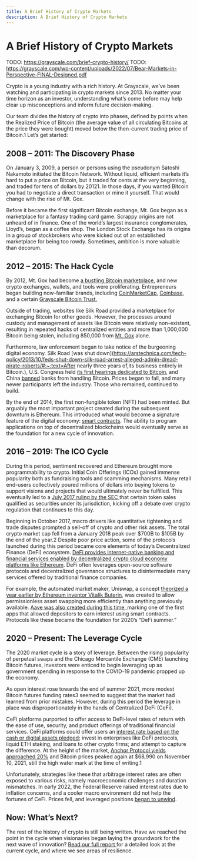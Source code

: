 ```yaml
---
title: A Brief History of Crypto Markets
description: A Brief History of Crypto Markets
---
```


# A Brief History of Crypto Markets

TODO: https://grayscale.com/brief-crypto-history/
TODO: https://grayscale.com/wp-content/uploads/2022/07/Bear-Markets-in-Perspective-FINAL-Designed.pdf

Crypto is a young industry with a rich history. At Grayscale, we’ve been watching and participating in crypto markets since 2013. No matter your time horizon as an investor, understanding what’s come before may help clear up misconceptions and inform future decision-making.

Our team divides the history of crypto into phases, defined by points when the Realized Price of Bitcoin (the average value of all circulating Bitcoins at the price they were bought) moved below the then-current trading price of Bitcoin.1 Let’s get started:

## **2008 – 2011:** The Discovery Phase

On January 3, 2009, a person or persons using the pseudonym Satoshi Nakamoto initiated the Bitcoin Network. Without liquid, efficient markets it’s hard to put a price on Bitcoin, but it traded for cents at the very beginning, and traded for tens of dollars by 20121. In those days, if you wanted Bitcoin you had to negotiate a direct transaction or mine it yourself. That would change with the rise of Mt. Gox. 

 

Before it became the first significant Bitcoin exchange, Mt. Gox began as a marketplace for a fantasy trading card game. Scrappy origins are not unheard of in finance. One of the world’s largest insurance conglomerates, Lloyd’s, began as a coffee shop. The London Stock Exchange has its origins in a group of stockbrokers who were kicked out of an established marketplace for being too rowdy. Sometimes, ambition is more valuable than decorum.

## **2012 – 2015:** The Hack Cycle

By 2012, Mt. Gox had become [a bustling Bitcoin marketplace](https://buybitcoinworldwide.com/mt-gox-hack/), and new crypto exchanges, wallets, and tools were proliferating. Entrepreneurs began building now-familiar brands, including [CoinMarketCap](https://coinmarketcap.com/), [Coinbase](https://www.coinbase.com/), and a certain [Grayscale Bitcoin Trust. ](https://grayscale.com/products/grayscale-bitcoin-trust/)

 

Outside of trading, websites like Silk Road provided a marketplace for exchanging Bitcoin for other goods. However, the processes around custody and management of assets like Bitcoin were relatively non-existent, resulting in repeated hacks of centralized entities and more than 1,000,000 Bitcoin being stolen, including 850,000 from [Mt. Gox](https://www.buybitcoinworldwide.com/mt-gox-hack/) alone.

 

Furthermore, law enforcement began to take notice of the burgeoning digital economy. Silk Road [was shut down](https://arstechnica.com/tech-policy/2013/10/feds-shut-down-silk-road-arrest-alleged-admin-dread-pirate-roberts/#:~:text=After nearly three years of,its business entirely in Bitcoin.), U.S. Congress held [its first hearings dedicated to Bitcoin](https://www.theverge.com/2013/11/18/5119062/senate-committee-hearing-on-bitcoin), and China [banned](https://www.bbc.com/news/technology-25233224) banks from handling Bitcoin. Prices began to fall, and many newer participants left the industry. Those who remained, continued to build. 


By the end of 2014, the first non-fungible token (NFT) had been minted. But arguably the most important project created during the subsequent downturn is Ethereum. This introduced what would become a signature feature of the digital economy: [smart contracts](https://grayscale.com/learn/smartcontracts/). The ability to program applications on top of decentralized blockchains would eventually serve as the foundation for a new cycle of innovation.

## **2016 – 2019:** The ICO Cycle

During this period, sentiment recovered and Ethereum brought more programmability to crypto. Initial Coin Offerings (ICOs) gained immense popularity both as fundraising tools and scamming mechanisms. Many retail end-users collectively poured millions of dollars into buying tokens to support visions and projects that would ultimately never be fulfilled. This eventually led to a [July 2017 ruling by the SEC ](https://www.sec.gov/news/press-release/2017-131)that certain token sales qualified as securities under its jurisdiction, kicking off a debate over crypto regulation that continues to this day. 

 

Beginning in October 2017, macro drivers like quantitative tightening and trade disputes prompted a sell-off of crypto and other risk assets. The total crypto market cap fell from a January 2018 peak over $700B to $105B by the end of the year.2 Despite poor price action, some of the protocols launched during this period became core elements of today’s Decentralized Finance (DeFi) ecosystem. [DeFi provides internet-native banking and financial services enabled by decentralized crypto cloud economy platforms like Ethereum](https://grayscale.com/wp-content/uploads/2021/11/Grayscale_DeFi_Report_Nov2021.pdf). DeFi often leverages open-source software protocols and decentralized governance structures to disintermediate many services offered by traditional finance companies.

 

For example, the automated market maker, Uniswap, a concept [theorized a year earlier by Ethereum inventor Vitalik Buterin](https://vitalik.ca/general/2017/06/22/marketmakers.html), was created to allow permissionless asset swapping more efficiently than anything previously available. [Aave was also created during this time, ](https://grayscale.com/webinars/grayscales-deeper-dive-into-aave/)marking one of the first apps that allowed depositors to earn interest using smart contracts. Protocols like these became the foundation for 2020’s “DeFi summer.”

## **2020 – Present:** The Leverage Cycle

The 2020 market cycle is a story of leverage. Between the rising popularity of perpetual swaps and the Chicago Mercantile Exchange (CME) launching Bitcoin futures, investors were enticed to begin leveraging up as government spending in response to the COVID-19 pandemic propped up the economy. 

 

As open interest rose towards the end of summer 2021, more modest Bitcoin futures funding rates3 seemed to suggest that the market had learned from prior mistakes. However, during this period the leverage in place was disproportionately in the hands of Centralized DeFi (CeFi). 

 

CeFi platforms purported to offer access to DeFi-level rates of return with the ease of use, security, and product offerings of traditional financial services. CeFi platforms could offer users an [interest rate based on the cash or digital assets pledged](https://www.bloomberg.com/news/articles/2022-01-27/celsius-s-18-yields-on-crypto-are-tempting-and-drawing-scrutiny); invest in enterprises like DeFi protocols, liquid ETH staking, and loans to other crypto firms; and attempt to capture the difference. At the height of the market, [Anchor Protocol yields approached 20%](https://grayscale.com/whats-happening-to-ust/) and Bitcoin prices peaked again at $68,990 on November 10, 2021, still the high water mark at the time of writing.1 


Unfortunately, strategies like these that arbitrage interest rates are often exposed to various risks, namely macroeconomic challenges and duration mismatches. In early 2022, the Federal Reserve raised interest rates due to inflation concerns, and a cooler macro environment did not help the fortunes of CeFi. Prices fell, and leveraged positions [began to unwind](https://www.bloomberg.com/news/articles/2022-07-14/crypto-lender-celsius-files-for-bankruptcy-in-cash-crunch).

## **Now:** What’s Next?

The rest of the history of crypto is still being written. Have we reached the point in the cycle when visionaries began laying the groundwork for the next wave of innovation? [Read our full report ](https://grayscale.com/learn/bear-markets-in-perspective/)for a detailed look at the current cycle, and where we see areas of resilience.